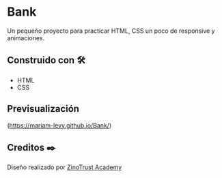 # Bank

Un pequeño proyecto para practicar HTML, CSS un poco de responsive y animaciones.

## Construido con 🛠️
* HTML
* CSS

## Previsualización
(https://mariam-levy.github.io/Bank/)

## Creditos ✒️
Diseño realizado por [ZinoTrust Academy](https://www.youtube.com/watch?v=qkYsiVcvb1o)
